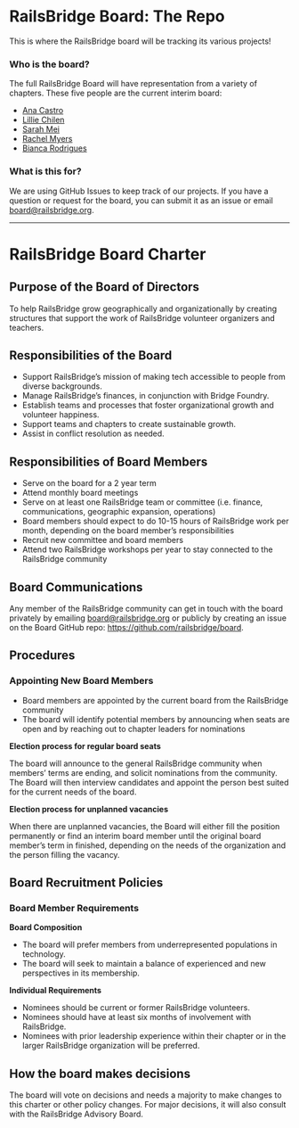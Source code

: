 # RailsBridge Board: The Repo

This is where the RailsBridge board will be tracking its various projects!

### Who is the board?

The full RailsBridge Board will have representation from a variety of chapters. These five people are the current interim board:

* [Ana Castro](https://twitter.com/anymoto)
* [Lillie Chilen](http://www.lilliechilen.com)
* [Sarah Mei](https://twitter.com/sarahmei)
* [Rachel Myers](https://twitter.com/rachelmyers)
* [Bianca Rodrigues](https://www.linkedin.com/in/biancarodrigues)

### What is this for? 

We are using GitHub Issues to keep track of our projects. If you have a question or request for the board, you can submit it as an issue or email board@railsbridge.org.

---

# RailsBridge Board Charter

## Purpose of the Board of Directors

To help RailsBridge grow geographically and organizationally by creating structures that support the work of RailsBridge volunteer organizers and teachers.

## Responsibilities of the Board

* Support RailsBridge’s mission of making tech accessible to people from diverse backgrounds.
* Manage RailsBridge’s finances, in conjunction with Bridge Foundry.
* Establish teams and processes that foster organizational growth and volunteer happiness.
* Support teams and chapters to create sustainable growth. 
* Assist in conflict resolution as needed.

## Responsibilities of Board Members

* Serve on the board for a 2 year term
* Attend monthly board meetings 
* Serve on at least one RailsBridge team or committee (i.e. finance, communications, geographic expansion, operations)
* Board members should expect to do 10-15 hours of RailsBridge work per month, depending on the board member’s responsibilities
* Recruit new committee and board members
* Attend two RailsBridge workshops per year to stay connected to the RailsBridge community

## Board Communications

Any member of the RailsBridge community can get in touch with the board privately by emailing board@railsbridge.org or publicly by creating an issue on the Board GitHub repo: https://github.com/railsbridge/board.


## Procedures

### Appointing New Board Members

* Board members are appointed by the current board from the RailsBridge community
* The board will identify potential members by announcing when seats are open and by reaching out to chapter leaders for nominations

**Election process for regular board seats**

The board will announce to the general RailsBridge community when members’ terms are ending, and solicit nominations from the community. The Board will then interview candidates and appoint the person best suited for the current needs of the board. 

**Election process for unplanned vacancies**

When there are unplanned vacancies, the Board will either fill the position permanently or find an interim board member until the original board member’s term in finished, depending on the needs of the organization and the person filling the vacancy.

## Board Recruitment Policies

### Board Member Requirements

**Board Composition**

* The board will prefer members from underrepresented populations in technology.
* The board will seek to maintain a balance of experienced and new perspectives in its membership.

**Individual Requirements**

* Nominees should be current or former RailsBridge volunteers.
* Nominees should have at least six months of involvement with RailsBridge.
* Nominees with prior leadership experience within their chapter or in the larger RailsBridge organization will be preferred.

## How the board makes decisions

The board will vote on decisions and needs a majority to make changes to this charter or other policy changes. For major decisions, it will also consult with the RailsBridge Advisory Board.

